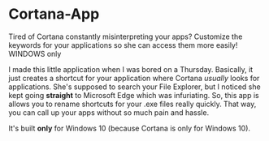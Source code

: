 # Cortana-App
Tired of Cortana constantly misinterpreting your apps? Customize the keywords for your applications so she can access them more easily! WINDOWS only


I made this little application when I was bored on a Thursday. Basically, it just creates a shortcut for your application where Cortana <i>usually</i> looks for applications. She's supposed to search your File Explorer, but I noticed she kept going <b>straight</b> to Microsoft Edge which was infuriating. So, this app is allows you to rename shortcuts for your .exe files really quickly. That way, you can call up your apps without so much pain and hassle.

It's built <b>only</b> for Windows 10 (because Cortana is only for Windows 10). 
